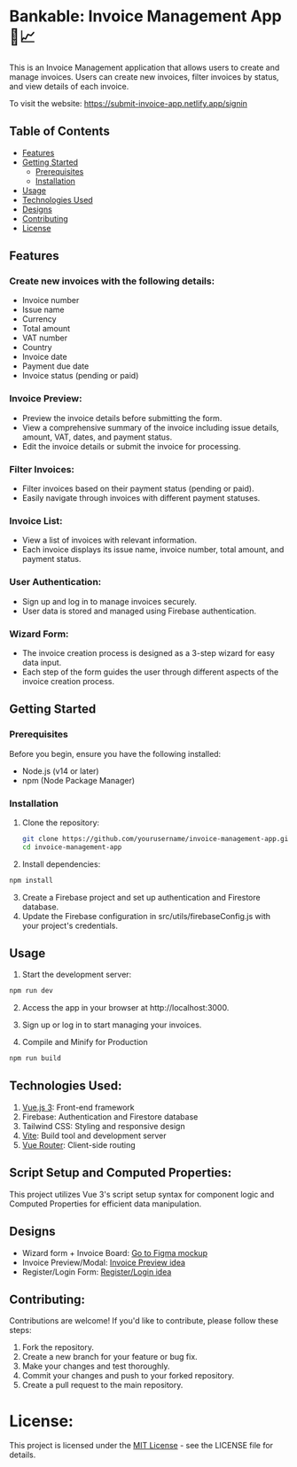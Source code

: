 # Bankable: Invoice Management App 💼📈

This is an Invoice Management application that allows users to create and manage invoices. Users can create new invoices, filter invoices by status, and view details of each invoice.

To visit the website: https://submit-invoice-app.netlify.app/signin

## Table of Contents

- [Features](#features)
- [Getting Started](#getting-started)
  - [Prerequisites](#prerequisites)
  - [Installation](#installation)
- [Usage](#usage)
- [Technologies Used](#technologies-used)
- [Designs](#designs)
- [Contributing](#contributing)
- [License](#license)

## Features


### Create new invoices with the following details:

- Invoice number
- Issue name
- Currency
- Total amount
- VAT number
- Country
- Invoice date
- Payment due date
- Invoice status (pending or paid)

### Invoice Preview:

- Preview the invoice details before submitting the form.
- View a comprehensive summary of the invoice including issue details, amount, VAT, dates, and payment status.
- Edit the invoice details or submit the invoice for processing.

### Filter Invoices:

- Filter invoices based on their payment status (pending or paid).
- Easily navigate through invoices with different payment statuses.
  
### Invoice List:

- View a list of invoices with relevant information.
- Each invoice displays its issue name, invoice number, total amount, and payment status.

### User Authentication:

- Sign up and log in to manage invoices securely.
- User data is stored and managed using Firebase authentication.

### Wizard Form:

- The invoice creation process is designed as a 3-step wizard for easy data input.
- Each step of the form guides the user through different aspects of the invoice creation process.

## Getting Started

### Prerequisites

Before you begin, ensure you have the following installed:

- Node.js (v14 or later)
- npm (Node Package Manager)

### Installation

1. Clone the repository:

   ```bash
   git clone https://github.com/yourusername/invoice-management-app.git
   cd invoice-management-app

2. Install dependencies:

  ```sh
  npm install
  ```

3. Create a Firebase project and set up authentication and Firestore database.
4. Update the Firebase configuration in src/utils/firebaseConfig.js with your project's credentials.

## Usage

1. Start the development server:

  ```sh
  npm run dev
  ```
2. Access the app in your browser at http://localhost:3000.
3. Sign up or log in to start managing your invoices.

4. Compile and Minify for Production

  ```sh
  npm run build
  ```

## Technologies Used: 

1. [Vue.js 3](https://vuejs.org/): Front-end framework
2. Firebase: Authentication and Firestore database
3. Tailwind CSS: Styling and responsive design
4. [Vite](https://vitejs.dev/): Build tool and development server
5. [Vue Router](https://router.vuejs.org/): Client-side routing

## Script Setup and Computed Properties: 

This project utilizes Vue 3's script setup syntax for component logic and Computed Properties for efficient data manipulation.

## Designs

- Wizard form + Invoice Board: [Go to Figma mockup](https://www.figma.com/file/KEbdEEVi1sfiMt0mlvx2bC/Bankable?type=design&node-id=12%3A1028&mode=design&t=MVdU4vaTRzzeXa8P-1)
- Invoice Preview/Modal: [Invoice Preview idea](https://drive.google.com/file/d/14idP3JBrBQZzw3FMXbWtrOGGC0ko_Dfx/view?usp=sharing)
- Register/Login Form: [Register/Login idea](https://drive.google.com/file/d/1mcBro5t0i9CPaRkn3773jeuZj9S0X_PX/view?usp=sharing)

## Contributing:

Contributions are welcome! If you'd like to contribute, please follow these steps:

1. Fork the repository.
2. Create a new branch for your feature or bug fix.
3. Make your changes and test thoroughly.
4. Commit your changes and push to your forked repository.
5. Create a pull request to the main repository.

# License: 

This project is licensed under the [MIT License](https://chat.openai.com/c/LICENSE) - see the LICENSE file for details.
